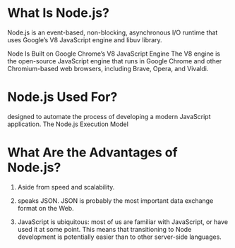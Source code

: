 # What Is Node.js?
Node.js is an event-based, non-blocking, asynchronous I/O runtime that uses Google’s V8 JavaScript engine and libuv library.

Node Is Built on Google Chrome’s V8 JavaScript Engine
The V8 engine is the open-source JavaScript engine that runs in Google Chrome and other Chromium-based web browsers, including Brave, Opera, and Vivaldi.

# Node.js Used For?
designed to automate the process of developing a modern JavaScript application.
The Node.js Execution Model

# What Are the Advantages of Node.js?

1. Aside from speed and scalability.

1. speaks JSON. JSON is probably the most important data exchange format on the Web.

1. JavaScript is ubiquitous: most of us are familiar with JavaScript, or have used it at some point. This means that transitioning to Node development is potentially easier than to other server-side languages.

